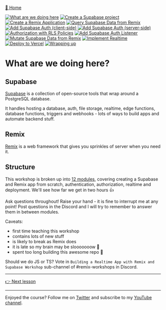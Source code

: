 [🏡 Home](../README.md)

[![What are we doing here](https://placehold.co/15x15/00ff00/00ff00.png)](./01-what-are-we-doing-here.md)
[![Create a Supabase project](https://placehold.co/15x15/555555/555555.png)](./02-create-a-supabase-project.md)
[![Create a Remix Application](https://placehold.co/15x15/555555/555555.png)](./03-create-a-remix-application.md)
[![Query Supabase Data from Remix](https://placehold.co/15x15/555555/555555.png)](./04-query-supabase-data-from-remix.md)
[![Add Supabase Auth (client-side)](https://placehold.co/15x15/555555/555555.png)](./05-add-client-auth.md)
[![Add Supabase Auth (server-side)](https://placehold.co/15x15/555555/555555.png)](./06-add-server-auth.md)
[![Authorization with RLS Policies](https://placehold.co/15x15/555555/555555.png)](./07-authorization-with-rls-policies.md)
[![Add Supabase Auth Listener](https://placehold.co/15x15/555555/555555.png)](./08-add-supabase-auth-listener.md)
[![Mutate Supabase Data from Remix](https://placehold.co/15x15/555555/555555.png)](./09-mutate-supabase-data-from-remix.md)
[![Implement Realtime](https://placehold.co/15x15/555555/555555.png)](./10-implement-realtime.md)
[![Deploy to Vercel](https://placehold.co/15x15/555555/555555.png)](./11-deploy-to-vercel.md)
[![Wrapping up](https://placehold.co/15x15/555555/555555.png)](./12-wrapping-up.md)

# What are we doing here?

## Supabase

[Supabase](https://database.new) is a collection of open-source tools that wrap around a PostgreSQL database.

It handles hosting a database, auth, file storage, realtime, edge functions, database functions, triggers and webhooks - lots of ways to build apps and automate backend stuff.

## Remix

[Remix](https://remix.run) is a web framework that gives you sprinkles of server when you need it.

## Structure

This workshop is broken up into [12 modules](../README.md), covering creating a Supabase and Remix app from scratch, authentication, authorization, realtime and deployment. We'll see how far we get in two hours 👍

Ask questions throughout! Raise your hand - it is fine to interrupt me at any point! Post questions in the Discord and I will try to remember to answer them in between modules.

Caveats:

- first time teaching this workshop
- contains lots of new stuff
- is likely to break as Remix does
- it is late so my brain may be slooooooow 🧠
- spent too long building this awesome repo 🚀

Should we do JS or TS? Vote in `Building a Realtime App with Remix and Supabase Workshop` sub-channel of #remix-workshops in Discord.

---

[👉 Next lesson](./02-create-a-supabase-project.md)

---

Enjoyed the course? Follow me on [Twitter](https://twitter.com/jonmeyers_io) and subscribe to my [YouTube channel](https://www.youtube.com/jonmeyers).
